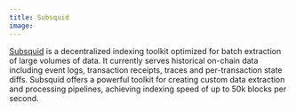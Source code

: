 ```yaml
---
title: Subsquid
image: 
---
```


[Subsquid](https://subsquid.io/) is a decentralized indexing toolkit optimized for batch extraction of large volumes of data.
It currently serves historical on-chain data including event logs, transaction receipts, traces and per-transaction state diffs.
Subsquid offers a powerful toolkit for creating custom data extraction and  processing pipelines, achieving indexing speed of up to 50k blocks per second.

